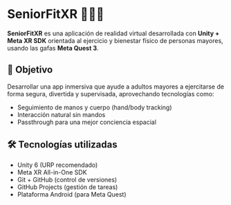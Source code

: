 # SeniorFitXR 🧓🏋️‍♀️

**SeniorFitXR** es una aplicación de realidad virtual desarrollada con **Unity + Meta XR SDK** orientada al ejercicio y bienestar físico de personas mayores, usando las gafas **Meta Quest 3**.

## 🎯 Objetivo
Desarrollar una app inmersiva que ayude a adultos mayores a ejercitarse de forma segura, divertida y supervisada, aprovechando tecnologías como:
- Seguimiento de manos y cuerpo (hand/body tracking)
- Interacción natural sin mandos
- Passthrough para una mejor conciencia espacial

## 🛠️ Tecnologías utilizadas
- Unity 6 (URP recomendado)
- Meta XR All-in-One SDK
- Git + GitHub (control de versiones)
- GitHub Projects (gestión de tareas)
- Plataforma Android (para Meta Quest)